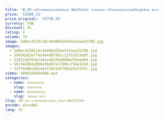 ```yaml
---
title: 'W-20 เครื่องทดสอบความแข็งแบบ Wechsler แบบพกพา เครื่องทดสอบความแข็งอลูมิเนียม ช่วงการวัด: 0-20HW'
price: '15266.11'
price_original: '15738.25'
currency: THB
discount: 3%
rating: 4
volume: 74
image: Sd0ec4238118c4b49bd25be532aea2570D.jpg
images:
  - Sd0ec4238118c4b49bd25be532aea2570D.jpg
  - S9934202e7f45404d97d8cc13f5251d4df.jpg
  - S1812a8f626234ea38d3b4880bdfbeed04.jpg
  - S9c34e981a9b643bd87a729bbc716e141K.jpg
  - S3ff9a9bc6b144ef284105798d25afd76r.jpg
video: 4000265644088.mp4
categories:
  - name: บ้านและสวน
    slug: านและสวน
  - name: สิ่งทอหน้าแรก
    slug: งทอหน-าแรก
slug: 20-เคร-องทดสอบความแข-งแบบ-wechsler
encode: okcnAWi
lang: th
---
```

  